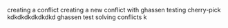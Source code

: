 creating a conflict
creating a new conflict with ghassen
testing cherry-pick
kdkdkdkdkdkdkd
ghassen test solving conflicts 
k
